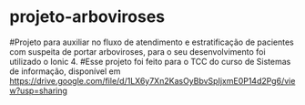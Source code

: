 # projeto-arboviroses
#Projeto para auxiliar no fluxo de atendimento e estratificação de pacientes com suspeita de portar arboviroses, para o seu desenvolvimento foi utilizado o Ionic 4.
#Esse projeto foi feito para o TCC do curso de Sistemas de informação, disponível em https://drive.google.com/file/d/1LX6y7Xn2KasOyBbvSpIjxmE0P14d2Pg6/view?usp=sharing
